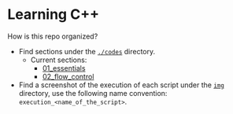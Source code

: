 # Learning C++

How is this repo organized?

- Find sections under the [`./codes`](./codes) directory.
    - Current sections:
        - [01_essentials](./codes/01_essentials/)
        - [02_flow_control](./codes/02_flow_control/)
- Find a screenshot of the execution of each script under the [`img`](./img/) directory, use the following name convention: `execution_<name_of_the_script>`.